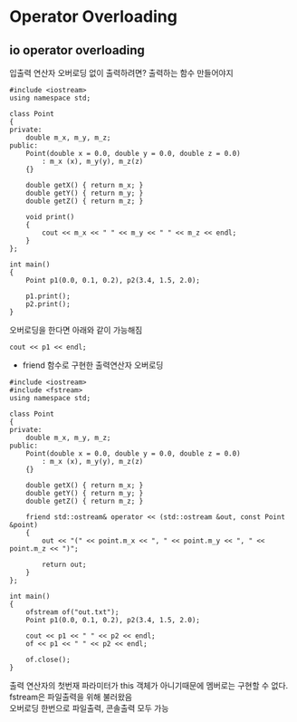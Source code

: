 # Operator Overloading
## io operator overloading

입출력 연산자 오버로딩 없이 출력하려면? 출력하는 함수 만들어야지
```
#include <iostream>
using namespace std;

class Point
{
private:
    double m_x, m_y, m_z;
public:
    Point(double x = 0.0, double y = 0.0, double z = 0.0)
        : m_x (x), m_y(y), m_z(z)
    {}

    double getX() { return m_x; }
    double getY() { return m_y; }
    double getZ() { return m_z; }

    void print()
    {
        cout << m_x << " " << m_y << " " << m_z << endl;
    }
};

int main()
{
    Point p1(0.0, 0.1, 0.2), p2(3.4, 1.5, 2.0);

    p1.print();
    p2.print();
}
```
오버로딩을 한다면 아래와 같이 가능해짐
``` 
cout << p1 << endl; 
```


- friend 함수로 구현한 출력연산자 오버로딩
```
#include <iostream>
#include <fstream>
using namespace std;

class Point
{
private:
    double m_x, m_y, m_z;
public:
    Point(double x = 0.0, double y = 0.0, double z = 0.0)
        : m_x (x), m_y(y), m_z(z)
    {}

    double getX() { return m_x; }
    double getY() { return m_y; }
    double getZ() { return m_z; }

    friend std::ostream& operator << (std::ostream &out, const Point &point)
    {
        out << "(" << point.m_x << ", " << point.m_y << ", " << point.m_z << ")"; 

        return out;
    }
};

int main()
{
    ofstream of("out.txt");
    Point p1(0.0, 0.1, 0.2), p2(3.4, 1.5, 2.0);

    cout << p1 << " " << p2 << endl;
    of << p1 << " " << p2 << endl;

    of.close();
}
```
출력 연산자의 첫번재 파라미터가 this 객체가 아니기때문에 멤버로는 구현할 수 없다.  
fstream은 파일출력을 위해 불러왔음  
오버로딩 한번으로 파일출력, 콘솔출력 모두 가능